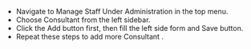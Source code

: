* Navigate to Manage Staff Under Administration in the top menu.
* Choose Consultant from the left sidebar.
* Click the Add button first, then fill the left side form and Save button.
* Repeat these steps to add more Consultant .